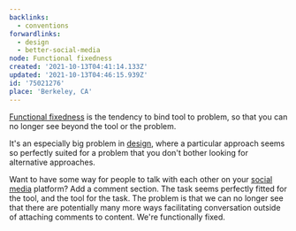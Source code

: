 ```yaml
---
backlinks:
  - conventions
forwardlinks:
  - design
  - better-social-media
node: Functional fixedness
created: '2021-10-13T04:41:14.133Z'
updated: '2021-10-13T04:46:15.939Z'
id: '75021276'
place: 'Berkeley, CA'
---
```

[Functional fixedness](https://en.wikipedia.org/wiki/Functional_fixedness) is the tendency to bind tool to problem, so that you can no longer see beyond the tool or the problem. 

It's an especially big problem in [design](design.md), where a particular approach seems so perfectly suited for a problem that you don't bother looking for alternative approaches. 

Want to have some way for people to talk with each other on your [social media](better-social-media.md) platform? Add a comment section. The task seems perfectly fitted for the tool, and the tool for the task. The problem is that we can no longer see that there are potentially many more ways facilitating conversation outside of attaching comments to content. We're functionally fixed. 

